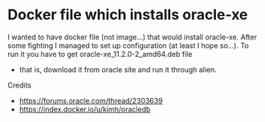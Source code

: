 Docker file which installs oracle-xe
====================================

I wanted to have docker file (not image...) that would install oracle-xe. 
After some fighting I managed to set up configuration (at least I hope so...). To run it you have to get oracle-xe_11.2.0-2_amd64.deb file
- that is, download it from oracle site and run it through alien.

Credits 
* https://forums.oracle.com/thread/2303639 
* https://index.docker.io/u/kimh/oracledb
